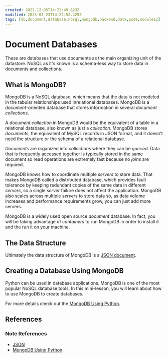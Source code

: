 ```yaml
---
created: 2022-12-05T14:22:49.623Z
modified: 2023-03-23T14:22:52.425Z
tags: [db,document,database,nosql,mongodb,backend,data,pcde,module12]
---
```

# Document Databases

These are databases that use documents as
the main organizing unit of the datastore.
NoSQL as it's known is a schema-less way to
store data in documents and collections.

## What is MongoDB?

MongoDB is a NoSQL database,
which means that the data is not modeled in
the tabular relationships used inrelational databases.
MongoDB is a *document*-oriented database that
stores information in several *document collections*.

A *document collection* in MongoDB would be the equivalent of a table in
a relational database, also known as just a *collection*.
MongoDB stores *documents*, the equivalent of MySQL records in JSON format,
and it doesn't need the structure or the schema of a relational database.

*Documents* are organized into *collections* where they can be *queried*.
Data that is frequently accessed together is typically stored in
the same document so
read operations are extremely fast because no *joins* are required.

MongoDB knows how to coordinate multiple *servers* to store data.
That makes MongoDB called a distributed database,
which provides fault tolerance by keeping redundant copies of
the same data in different *servers*,
so a single *server* failure does not affect the application.
MongoDB also scales across multiple *servers* to store data so,
as data volume increases and performance requirements grow,
you can just add more servers.

MongoDB is a widely used open source *document* database.
In fact, you will be taking advantage of *containers* to
run MongoDB in order to install it and the run it on your machine.

## The Data Structure

Ultimately the data structure of MongoDB is a [JSON document][json-zk].

## Creating a Database Using MongoDB

Python can be used in database applications.
MongoDB is one of the most popular NoSQL database tools.
In this mini-lesson, you will learn about how to use MongoDB to create databases.

For more details check out the [MongoDB Using Python](mongodb-using-python.md).

## References

### Note References

* [JSON][json-zk]
* [MongoDB Using Python][mongodb-py-zk]

<!-- Hidden Reference Links Below Here -->
[json-zk]: ./json.md "JSON"
[mongodb-py-zk]: ./mongodb-using-python.md "MongoDB Using Python"
